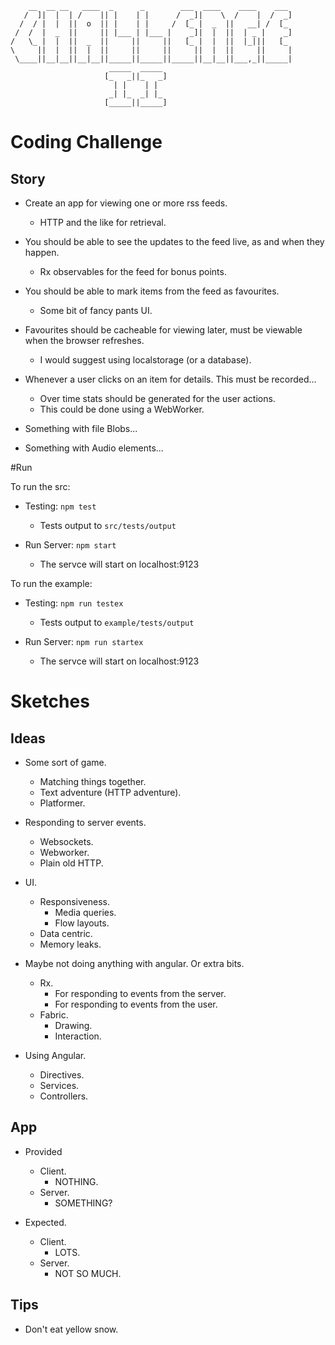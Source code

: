        __  __ __   ____  _      _        ___  ____    ____    ___
       /  ]|  |  | /    || |    | |      /  _]|    \  /    |  /  _]
      /  / |  |  ||  o  || |    | |     /  [_ |  _  ||   __| /  [_
     /  /  |  _  ||     || |___ | |___ |    _]|  |  ||  | _ |    _]
    /   \_ |  |  ||  _  ||     ||     ||   [_ |  |  ||  |_|||   [_
    \     ||  |  ||  |  ||     ||     ||     ||  |  ||     ||     |
     \____||__|__||__|__||_____||_____||_____||__|__||___,_||_____|
                          _____  _____
                         [_   _||_   _]
                           | |    | |
                          _| |_  _| |_
                         [_____||_____]


# Coding Challenge


## Story

- Create an app for viewing one or more rss feeds.
	- HTTP and the like for retrieval.

- You should be able to see the updates to the feed live, as and when they happen.
	- Rx observables for the feed for bonus points.

- You should be able to mark items from the feed as favourites.
	- Some bit of fancy pants UI.

- Favourites should be cacheable for viewing later, must be viewable when the browser refreshes.
	- I would suggest using localstorage (or a database).

- Whenever a user clicks on an item for details. This must be recorded...
	- Over time stats should be generated for the user actions.
	- This could be done using a WebWorker.

- Something with file Blobs...
- Something with Audio elements...



#Run

To run the src:

- Testing: `npm test`
	- Tests output to `src/tests/output`

- Run Server: `npm start`
	- The servce will start on localhost:9123


To run the example:

- Testing: `npm run testex`
	- Tests output to `example/tests/output`

- Run Server: `npm run startex`
	- The servce will start on localhost:9123



# Sketches


## Ideas

- Some sort of game.
	- Matching things together.
	- Text adventure (HTTP adventure).
	- Platformer.

- Responding to server events.
	- Websockets.
	- Webworker.
	- Plain old HTTP.

- UI.
	- Responsiveness.
		- Media queries.
		- Flow layouts.
	- Data centric.
	- Memory leaks.

- Maybe not doing anything with angular. Or extra bits.
	- Rx.
		- For responding to events from the server.
		- For responding to events from the user.
	- Fabric.
		- Drawing.
		- Interaction.

- Using Angular.
	- Directives.
	- Services.
	- Controllers.


## App

- Provided
	- Client.
		- NOTHING.
	- Server.
		- SOMETHING?

- Expected.
	- Client.
		- LOTS.
	- Server.
		- NOT SO MUCH.


## Tips

- Don't eat yellow snow.
